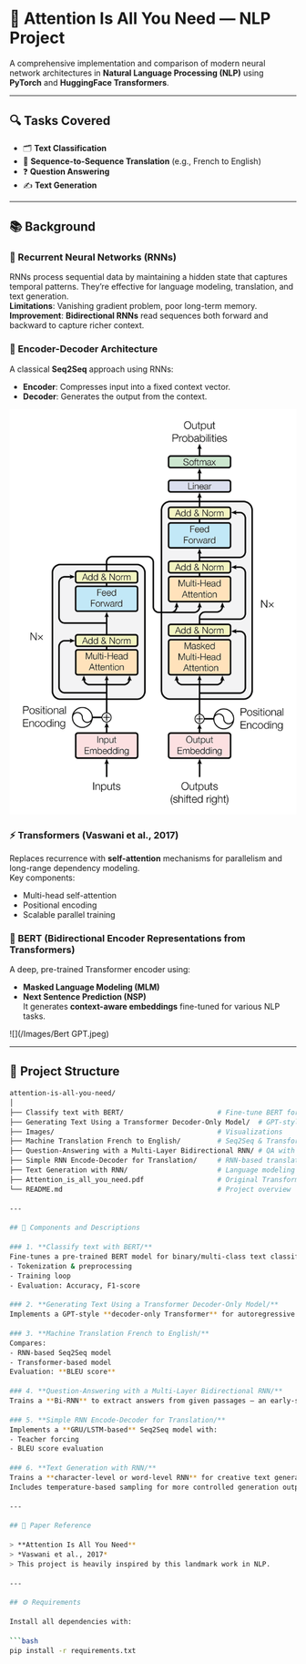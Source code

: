 # 🧠 Attention Is All You Need — NLP Project

A comprehensive implementation and comparison of modern neural network architectures in **Natural Language Processing (NLP)** using **PyTorch** and **HuggingFace Transformers**.

---

## 🔍 Tasks Covered

- 🗂 **Text Classification**  
- 🔄 **Sequence-to-Sequence Translation** (e.g., French to English)  
- ❓ **Question Answering**  
- ✍️ **Text Generation**

---

## 📚 Background

### 🧮 Recurrent Neural Networks (RNNs)
RNNs process sequential data by maintaining a hidden state that captures temporal patterns. They’re effective for language modeling, translation, and text generation.  
**Limitations**: Vanishing gradient problem, poor long-term memory.  
**Improvement**: **Bidirectional RNNs** read sequences both forward and backward to capture richer context.

### 🔁 Encoder-Decoder Architecture
A classical **Seq2Seq** approach using RNNs:
- **Encoder**: Compresses input into a fixed context vector.
- **Decoder**: Generates the output from the context.

![](/Images/attention_research_1.webp)

### ⚡ Transformers (Vaswani et al., 2017)
Replaces recurrence with **self-attention** mechanisms for parallelism and long-range dependency modeling.  
Key components:
- Multi-head self-attention  
- Positional encoding  
- Scalable parallel training  

### 🧠 BERT (Bidirectional Encoder Representations from Transformers)
A deep, pre-trained Transformer encoder using:
- **Masked Language Modeling (MLM)**
- **Next Sentence Prediction (NSP)**  
It generates **context-aware embeddings** fine-tuned for various NLP tasks.

![](/Images/Bert GPT.jpeg)

---

## 📂 Project Structure

```bash
attention-is-all-you-need/
│
├── Classify text with BERT/                       # Fine-tune BERT for classification
├── Generating Text Using a Transformer Decoder-Only Model/  # GPT-style generation
├── Images/                                        # Visualizations
├── Machine Translation French to English/         # Seq2Seq & Transformer-based translation
├── Question-Answering with a Multi-Layer Bidirectional RNN/ # QA with Bi-RNN
├── Simple RNN Encode-Decoder for Translation/     # RNN-based translation
├── Text Generation with RNN/                      # Language modeling with RNN
├── Attention_is_all_you_need.pdf                  # Original Transformer paper
└── README.md                                      # Project overview

---

## 🧪 Components and Descriptions

### 1. **Classify text with BERT/**
Fine-tunes a pre-trained BERT model for binary/multi-class text classification. Includes:
- Tokenization & preprocessing
- Training loop
- Evaluation: Accuracy, F1-score

### 2. **Generating Text Using a Transformer Decoder-Only Model/**
Implements a GPT-style **decoder-only Transformer** for autoregressive text generation.

### 3. **Machine Translation French to English/**
Compares:
- RNN-based Seq2Seq model  
- Transformer-based model  
Evaluation: **BLEU score**

### 4. **Question-Answering with a Multi-Layer Bidirectional RNN/**
Trains a **Bi-RNN** to extract answers from given passages — an early-style QA system.

### 5. **Simple RNN Encode-Decoder for Translation/**
Implements a **GRU/LSTM-based** Seq2Seq model with:
- Teacher forcing
- BLEU score evaluation

### 6. **Text Generation with RNN/**
Trains a **character-level or word-level RNN** for creative text generation.  
Includes temperature-based sampling for more controlled generation output.

---

## 📘 Paper Reference

> **Attention Is All You Need**  
> *Vaswani et al., 2017*  
> This project is heavily inspired by this landmark work in NLP.

---

## ⚙️ Requirements

Install all dependencies with:

```bash
pip install -r requirements.txt

